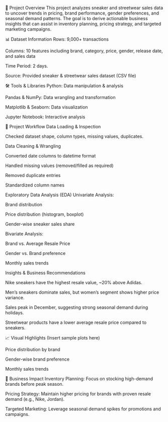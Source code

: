 📌 Project Overview
This project analyzes sneaker and streetwear sales data to uncover trends in pricing, brand performance, gender preferences, and seasonal demand patterns.
The goal is to derive actionable business insights that can assist in inventory planning, pricing strategy, and targeted marketing campaigns.

📊 Dataset Information
Rows: 9,000+ transactions

Columns: 10 features including brand, category, price, gender, release date, and sales data

Time Period: 2 days.

Source: Provided sneaker & streetwear sales dataset (CSV file)

🛠 Tools & Libraries
Python: Data manipulation & analysis

Pandas & NumPy: Data wrangling and transformation

Matplotlib & Seaborn: Data visualization

Jupyter Notebook: Interactive analysis

📂 Project Workflow
Data Loading & Inspection

Checked dataset shape, column types, missing values, duplicates.

Data Cleaning & Wrangling

Converted date columns to datetime format

Handled missing values (removed/filled as required)

Removed duplicate entries

Standardized column names

Exploratory Data Analysis (EDA)
Univariate Analysis:

Brand distribution

Price distribution (histogram, boxplot)

Gender-wise sneaker sales share

Bivariate Analysis:

Brand vs. Average Resale Price

Gender vs. Brand preference

Monthly sales trends

Insights & Business Recommendations

Nike sneakers have the highest resale value, ~20% above Adidas.

Men’s sneakers dominate sales, but women’s segment shows higher price variance.

Sales peak in December, suggesting strong seasonal demand during holidays.

Streetwear products have a lower average resale price compared to sneakers.

📈 Visual Highlights
(Insert sample plots here)

Price distribution by brand

Gender-wise brand preference

Monthly sales trends

🚀 Business Impact
Inventory Planning: Focus on stocking high-demand brands before peak season.

Pricing Strategy: Maintain higher pricing for brands with proven resale demand (e.g., Nike, Jordan).

Targeted Marketing: Leverage seasonal demand spikes for promotions and campaigns.
